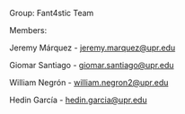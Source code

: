 Group: Fant4stic Team

Members:

Jeremy Márquez - jeremy.marquez@upr.edu

Giomar Santiago - giomar.santiago@upr.edu

William Negrón - william.negron2@upr.edu

Hedin García - hedin.garcia@upr.edu
